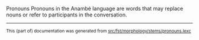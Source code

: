Pronouns
Pronouns in the Anambé language are words that may replace nouns or refer to participants in the conversation.

* * *

<small>This (part of) documentation was generated from [src/fst/morphology/stems/pronouns.lexc](https://github.com/giellalt/lang-aan/blob/main/src/fst/morphology/stems/pronouns.lexc)</small>
